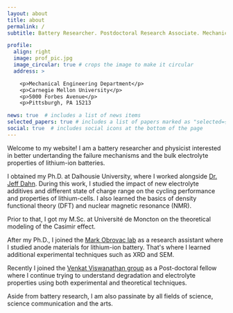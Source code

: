 ```yaml
---
layout: about
title: about
permalink: /
subtitle: Battery Researcher. Postdoctoral Research Associate. Mechanical Engineering. Carnegie Mellon University.

profile:
  align: right
  image: prof_pic.jpg
  image_circular: true # crops the image to make it circular
  address: >

    <p>Mechanical Engineering Department</p>
    <p>Carnegie Mellon University</p>
    <p>5000 Forbes Avenue</p>
    <p>Pittsburgh, PA 15213

news: true  # includes a list of news items
selected_papers: true # includes a list of papers marked as "selected={true}"
social: true  # includes social icons at the bottom of the page
---
```

Welcome to my website! I am a battery researcher and physicist interested in better undertanding the failure mechanisms and the bulk electrolyte properties of lithium-ion batteries.
 
I obtained my Ph.D. at Dalhousie University, where I worked alongside [Dr. Jeff Dahn](https://www.dal.ca/diff/dahn.html). During this work, I studied the impact of new electrolyte additives and different state of charge range on the cycling performance and properties of lithium-cells. I also learned the basics of density functional theory (DFT) and nuclear magnetic resonance (NMR).
 
Prior to that, I got my M.Sc. at Université de Moncton on the theoretical modeling of the Casimir effect.
 
After my Ph.D., I joined the [Mark Obrovac lab](https://www.dal.ca/sites/obrovac.html) as a research assistant where I studied anode materials for lithium-ion battery. That's where I learned additional experimental techniques such as XRD and SEM.
 
Recently I joined the [Venkat Viswanathan group](https://www.cmu.edu/me/venkatgroup/) as a Post-doctoral fellow where I continue trying to understand degradation and electrolyte properties using both experimental and theoretical techniques.
 
Aside from battery research, I am also passinate by all fields of science, science communication and the arts.